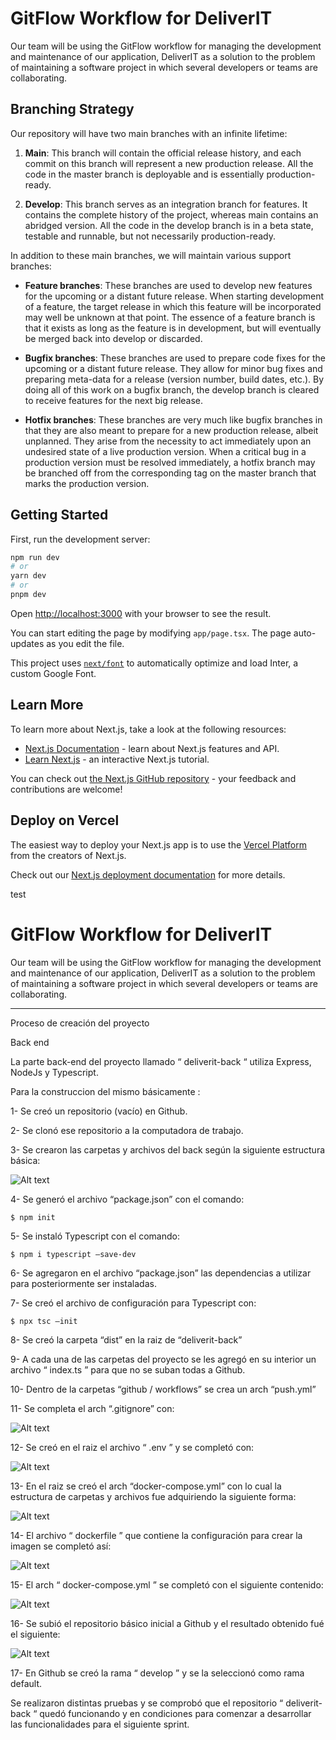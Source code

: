 # GitFlow Workflow for DeliverIT

Our team will be using the GitFlow workflow for managing the development and maintenance of our application, DeliverIT as a solution to the problem of maintaining a software project in which several developers or teams are collaborating.

## Branching Strategy

Our repository will have two main branches with an infinite lifetime:

1. **Main**: This branch will contain the official release history, and each commit on this branch will represent a new production release. All the code in the master branch is deployable and is essentially production-ready.

2. **Develop**: This branch serves as an integration branch for features. It contains the complete history of the project, whereas main contains an abridged version. All the code in the develop branch is in a beta state, testable and runnable, but not necessarily production-ready.

In addition to these main branches, we will maintain various support branches:

- **Feature branches**: These branches are used to develop new features for the upcoming or a distant future release. When starting development of a feature, the target release in which this feature will be incorporated may well be unknown at that point. The essence of a feature branch is that it exists as long as the feature is in development, but will eventually be merged back into develop or discarded.

- **Bugfix branches**: These branches are used to prepare code fixes for the upcoming or a distant future release. They allow for minor bug fixes and preparing meta-data for a release (version number, build dates, etc.). By doing all of this work on a bugfix branch, the develop branch is cleared to receive features for the next big release.

- **Hotfix branches**: These branches are very much like bugfix branches in that they are also meant to prepare for a new production release, albeit unplanned. They arise from the necessity to act immediately upon an undesired state of a live production version. When a critical bug in a production version must be resolved immediately, a hotfix branch may be branched off from the corresponding tag on the master branch that marks the production version.

## Getting Started

First, run the development server:

```bash
npm run dev
# or
yarn dev
# or
pnpm dev
```

Open [http://localhost:3000](http://localhost:3000) with your browser to see the result.

You can start editing the page by modifying `app/page.tsx`. The page auto-updates as you edit the file.

This project uses [`next/font`](https://nextjs.org/docs/basic-features/font-optimization) to automatically optimize and load Inter, a custom Google Font.

## Learn More

To learn more about Next.js, take a look at the following resources:

- [Next.js Documentation](https://nextjs.org/docs) - learn about Next.js features and API.
- [Learn Next.js](https://nextjs.org/learn) - an interactive Next.js tutorial.

You can check out [the Next.js GitHub repository](https://github.com/vercel/next.js/) - your feedback and contributions are welcome!

## Deploy on Vercel

The easiest way to deploy your Next.js app is to use the [Vercel Platform](https://vercel.com/new?utm_medium=default-template&filter=next.js&utm_source=create-next-app&utm_campaign=create-next-app-readme) from the creators of Next.js.

Check out our [Next.js deployment documentation](https://nextjs.org/docs/deployment) for more details.

test

# GitFlow Workflow for DeliverIT

Our team will be using the GitFlow workflow for managing the development and maintenance of our application, DeliverIT as a solution to the problem of maintaining a software project in which several developers or teams are collaborating.

----------------------------------------------------------------------------------


Proceso de creación del proyecto

Back end

La parte back-end del proyecto llamado “ deliverit-back “ utiliza Express, NodeJs y Typescript. 

Para la construccion del mismo básicamente :

1- Se creó un repositorio (vacío) en Github.

2- Se clonó ese repositorio a la computadora de trabajo.

3- Se crearon las carpetas y archivos del back según la siguiente estructura básica:




![Alt text](image-5.png)

4- Se generó el archivo “package.json” con el comando:

	$ npm init

5- Se instaló Typescript con el comando:

	$ npm i typescript –save-dev


6- Se agregaron en el archivo “package.json” las dependencias a utilizar para posteriormente ser instaladas.

7- Se creó el archivo de configuración para Typescript con:

	$ npx tsc –init


8- Se creó la carpeta “dist” en la raiz de  “deliverit-back”

9- A cada una de las carpetas del proyecto se les agregó en su interior un archivo “ index.ts ” para que no se suban 
   todas a Github.

10- Dentro de la carpetas “github / workflows” se crea un arch “push.yml”

11- Se completa el arch “.gitignore” con:

![Alt text](image-6.png)


12- Se creó en el raiz el archivo “ .env ” y se completó con:

![Alt text](image-7.png)


13- En el raiz se creó el arch  “docker-compose.yml” con lo cual la estructura de carpetas y archivos fue adquiriendo 
    la siguiente forma:

![Alt text](image-8.png)


14- El archivo “ dockerfile ” que contiene la configuración para crear la imagen se completó así:

![Alt text](image-16.png)


15- El arch “ docker-compose.yml ” se completó con el siguiente contenido:

![Alt text](image-10.png)


16- Se subió el repositorio básico inicial a Github y el resultado obtenido fué el siguiente:

![Alt text](image-11.png)


17- En Github se creó la rama “ develop ” y se la seleccionó como rama default.


Se realizaron distintas pruebas y se comprobó que el repositorio “ deliverit-back “ quedó funcionando y en condiciones para comenzar a desarrollar las funcionalidades para el siguiente sprint.


